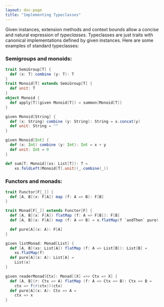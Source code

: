 ```yaml
---
layout: doc-page
title: "Implementing Typeclasses"
---
```


Given instances, extension methods and context bounds
allow a concise and natural expression of _typeclasses_. Typeclasses are just traits
with canonical implementations defined by given instances. Here are some examples of standard typeclasses:

### Semigroups and monoids:

```scala
trait SemiGroup[T] {
  def (x: T) combine (y: T): T
}
trait Monoid[T] extends SemiGroup[T] {
  def unit: T
}
object Monoid {
  def apply[T](given Monoid[T]) = summon[Monoid[T]]
}

given Monoid[String] {
  def (x: String) combine (y: String): String = x.concat(y)
  def unit: String = ""
}

given Monoid[Int] {
  def (x: Int) combine (y: Int): Int = x + y
  def unit: Int = 0
}

def sum[T: Monoid](xs: List[T]): T =
    xs.foldLeft(Monoid[T].unit)(_.combine(_))
```

### Functors and monads:

```scala
trait Functor[F[_]] {
  def [A, B](x: F[A]) map (f: A => B): F[B]
}

trait Monad[F[_]] extends Functor[F] {
  def [A, B](x: F[A]) flatMap (f: A => F[B]): F[B]
  def [A, B](x: F[A]) map (f: A => B) = x.flatMap(f `andThen` pure)

  def pure[A](x: A): F[A]
}

given listMonad: Monad[List] {
  def [A, B](xs: List[A]) flatMap (f: A => List[B]): List[B] =
    xs.flatMap(f)
  def pure[A](x: A): List[A] =
    List(x)
}

given readerMonad[Ctx]: Monad[[X] =>> Ctx => X] {
  def [A, B](r: Ctx => A) flatMap (f: A => Ctx => B): Ctx => B =
    ctx => f(r(ctx))(ctx)
  def pure[A](x: A): Ctx => A =
    ctx => x
}
```

